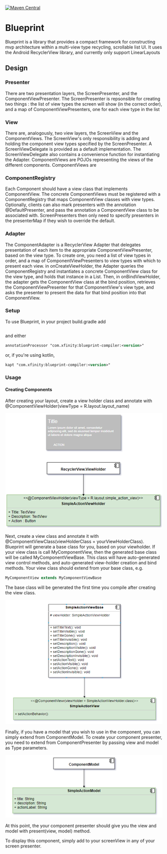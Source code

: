 [![Maven Central][mavenbadge-svg]][mavencentral]

# Blueprint
Blueprint is a library that provides a compact framework for constructing mvp architecture within a multi-view type recycling, scrollable
list UI.  It uses the Android RecyclerView library, and currently only support LinearLayouts

## Design

### Presenter
There are two presentation layers, the ScreenPresenter, and the ComponentViewPresenter.  The ScreenPresenter is repsonsible for creating two things : the list of 
  view types the screen will show (in the correct order), and a map of ComponentViewPresenters, one for each
   view type in the list
   
### View
There are, analogously, two view layers, the ScreenView and the ComponentViews.  The ScreenView's only responsibility is
adding and holding the component view types specified by the ScreenPresenter.  A ScreenViewDelegate is provided as a default
implementation.  The ScreenViewDelegate also contains a convenience function for instantiating the Adapter.  ComponentViews are POJOs
representing the views of the different components.  ComponentViews are 

### ComponentRegistry
Each Component should have a view class that implements ComponentView.  The concrete ComponentViews must be registered with
a ComponentRegistry that maps ComponentView classes with view types.  Optionally, clients can also mark presenters with the
annotation @DefaultPresenter, and pass the annotation a ComponentView class to be associated with.  ScreenPresenters then only
need to specify presenters in the presenterMap if they wish to override the default.

### Adapter
The ComponentAdapter is a RecyclerView Adapter that delegates presentation of each item to the appropriate ComponentViewPresenter, 
based on the view type.  To create one, you need a list of view types in order, and a map of ComponentViewPresenters to view types 
with which to present each view.  in onCreateViewHolder, the Adapter queries the ComponentRegistry and instantiates a concrete
 ComponentView class for the view type, and holds that instance in a List.  Then, in onBindViewHolder, the adapter gets the ComponentView class
 at the bind position, retrieves the ComponentViewPresenter for that ComponentView's view type, and asks the presenter to
 present the data for that bind position into that ComponentView. 

   
### Setup

To use Blueprint, in your project build.gradle add

```xml

```

and either

```xml
annotationProcessor "com.xfinity:blueprint-compiler:<version>"
```

or, if you're using kotlin,
```xml
kapt "com.xfinity:blueprint-compiler:<version>"
```

[mavenbadge-svg]: https://maven-badges.herokuapp.com/maven-central/com.xfinity/blueprint-library/badge.svg
[mavencentral]: https://search.maven.org/artifact/com.xfinity/blueprint-library

### Usage

#### Creating Components
After creating your layout, create a view holder class and annotate with @ComponentViewHolder(viewType = R.layout.layout_name) 

![alt text](https://github.com/Comcast/blueprint/blob/mrtvrgn-doc-v2/layout_viewHolder.PNG)

Next, create a view class and annotate it with @ComponentViewClass(viewHolderClass = yourViewHolderClass).  Blueprint will generate a base class for you, based on your viewholder.  If your view class is call MyComponentView, then the generated base class will be called MyComponentViewBase.  This class will have auto-generated view control methods, and auto-generated view-holder creation and bind methods. Your view class should extend from your base class, e.g. 

```java
MyComponentView extends MyComponentViewBase
```

The base class will be generated the first time you compile after creating the view class.

![alt text](https://github.com/Comcast/blueprint/blob/mrtvrgn-doc-v2/viewClass.PNG)

Finally, if you have a model that you wish to use in the component, you can simply extend from ComponentModel. To create your component presenter, you need to extend from ComponentPresenter by passing view and model as Type parameters.

![alt text](https://github.com/Comcast/blueprint/blob/mrtvrgn-doc-v2/componentModel.PNG)

At this point, the your component presenter should give you the view and model with present(view, model) method.

To display this component, simply add to your screenView in any of your screen presenter.

